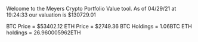 Welcome to the Meyers Crypto Portfolio Value tool. 
As of 04/29/21 at 19:24:33 our valuation is $130729.01 

BTC Price = $53402.12
 ETH Price = $2749.36
BTC Holdings = 1.06BTC
 ETH holdings = 26.960005962ETH 
